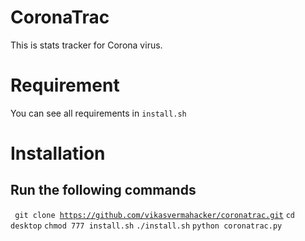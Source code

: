 # CoronaTrac

This is stats tracker for Corona virus.
# Requirement
You can see all requirements in <code>install.sh</code>
# Installation
## Run the following commands





<code> git clone https://github.com/vikasvermahacker/coronatrac.git</code>
<code>cd desktop</code>
<code>chmod 777 install.sh</code>
<code>./install.sh</code>
<code>python coronatrac.py</code>









